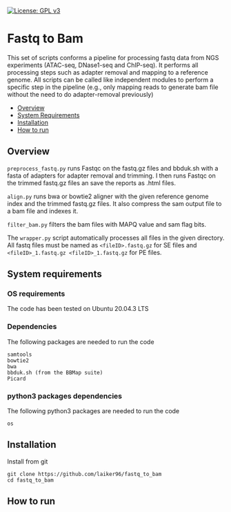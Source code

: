 [![License: GPL v3](https://img.shields.io/badge/License-GPLv3-blue.svg)](https://www.gnu.org/licenses/gpl-3.0)
# Fastq to Bam

This set of scripts conforms a pipeline for processing fastq data from NGS experiments (ATAC-seq, DNase1-seq and ChIP-seq). It performs all processing steps such as adapter removal and mapping to a reference genome. All scripts can be called like independent modules to perform a specific step in the pipeline (e.g., only mapping reads to generate bam file without the need to do adapter-removal previously)


- [Overview](#overview)
- [System Requirements](#system-requirements)
- [Installation](#installation)
- [How to run](#how-to-run)

## Overview


```preprocess_fastq.py``` runs Fastqc on the fastq.gz files and bbduk.sh with a fasta of adapters for adapter removal and trimming. I then runs Fastqc on the trimmed fastq.gz files an save the reports as .html files.

```align.py``` runs bwa or bowtie2 aligner with the given reference genome index and the trimmed fastq.gz files. It also compress the sam output file to a bam file and indexes it.

```filter_bam.py``` filters the bam files with MAPQ value and sam flag bits.

The ```wrapper.py``` script automatically processes all files in the given directory. All fastq files must be named as ```<fileID>.fastq.gz``` for SE files
and ```<fileID>_1.fastq.gz <fileID>_1.fastq.gz``` for PE files.


## System requirements
### OS requirements
The code has been tested on Ubuntu 20.04.3 LTS

### Dependencies
The following packages are needed to run the code

```
samtools
bowtie2
bwa
bbduk.sh (from the BBMap suite)
Picard
```

### python3 packages dependencies
The following python3 packages are needed to run the code

```
os
```

## Installation
Install from git
```
git clone https://github.com/laiker96/fastq_to_bam
cd fastq_to_bam
```

## How to run
